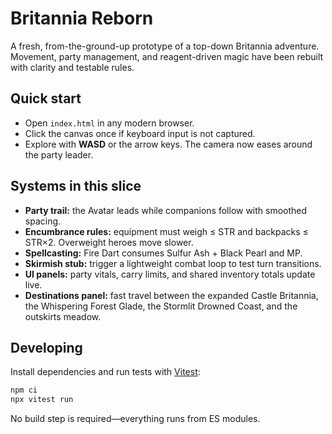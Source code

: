 # Britannia Reborn

A fresh, from-the-ground-up prototype of a top-down Britannia adventure. Movement, party management, and reagent-driven magic have
been rebuilt with clarity and testable rules.

## Quick start
- Open `index.html` in any modern browser.
- Click the canvas once if keyboard input is not captured.
- Explore with **WASD** or the arrow keys. The camera now eases around the party leader.

## Systems in this slice
- **Party trail:** the Avatar leads while companions follow with smoothed spacing.
- **Encumbrance rules:** equipment must weigh ≤ STR and backpacks ≤ STR×2. Overweight heroes move slower.
- **Spellcasting:** Fire Dart consumes Sulfur Ash + Black Pearl and MP.
- **Skirmish stub:** trigger a lightweight combat loop to test turn transitions.
- **UI panels:** party vitals, carry limits, and shared inventory totals update live.
- **Destinations panel:** fast travel between the expanded Castle Britannia, the Whispering Forest Glade, the Stormlit Drowned Coast, and the outskirts meadow.

## Developing
Install dependencies and run tests with [Vitest](https://vitest.dev/):

```bash
npm ci
npx vitest run
```

No build step is required—everything runs from ES modules.
